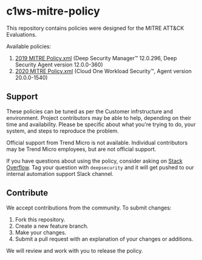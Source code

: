 # c1ws-mitre-policy
This repository contains policies were designed for the MITRE ATT&CK Evaluations. 

Available policies:
1. [2019 MITRE Policy.xml](https://github.com/trendmicro/c1ws-mitre-policy/blob/main/2019%20MITRE%20Policy.xml) (Deep Security Manager™ 12.0.296, Deep Security Agent version 12.0.0-360)
2. [2020 MITRE Policy.xml](https://github.com/trendmicro/c1ws-mitre-policy/blob/main/2020%20MITRE%20Policy.xml) (Cloud One Workload Security™, Agent version 20.0.0-1540) 

## Support
These policies can be tuned as per the Customer infrstructure and environment. Project contributors may be able to help, depending on their time and availability. Please be specific about what you're trying to do, your system, and steps to reproduce the problem.

Official support from Trend Micro is not available. Individual contributors may be Trend Micro employees, but are not official support.

If you have questions about using the policy, consider asking on [Stack Overflow](https://stackoverflow.com/questions/tagged/deepsecurity). Tag your question with `deepsecurity` and it will get pushed to our internal automation support Slack channel.

## Contribute

We accept contributions from the community. To submit changes:

1. Fork this repository.
2. Create a new feature branch.
3. Make your changes.
4. Submit a pull request with an explanation of your changes or additions.

We will review and work with you to release the policy.
